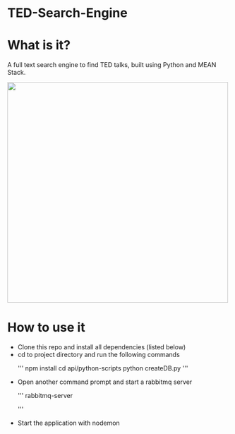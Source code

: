 # TED-Search-Engine
<h1> What is it? </h1>
<p> A full text search engine to find TED talks, built using Python and MEAN Stack.</p>

<img src="gifs/frontend.gif" width="500">

<h1> How to use it </h1>
<ul>
  <li> Clone this repo and install all dependencies (listed below) </li>
  <li> cd to project directory and run the following commands </li>
  
  '''
  npm install 
  cd api/python-scripts
  python createDB.py
  '''
  <li> Open another command prompt and start a rabbitmq server </li>
  
  '''
  rabbitmq-server
  
  '''
  <li> Start the application with nodemon </li>
</ul>
 


